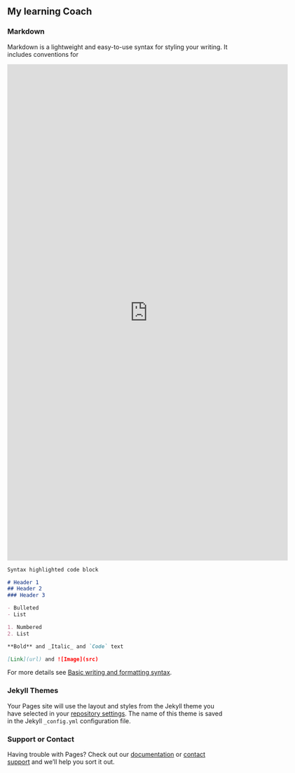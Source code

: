 
## My learning Coach



### Markdown

Markdown is a lightweight and easy-to-use syntax for styling your writing. It includes conventions for

<iframe src="https://docs.google.com/forms/d/e/1FAIpQLSe5GjsmMQMBvq8FAN55j0FGQIvSOwtallvfKLNNnJ0uEn3mlg/viewform?embedded=true" width="640" height="1131" frameborder="0" marginheight="0" marginwidth="0">Cargando…</iframe>

```markdown
Syntax highlighted code block

# Header 1
## Header 2
### Header 3

- Bulleted
- List

1. Numbered
2. List

**Bold** and _Italic_ and `Code` text

[Link](url) and ![Image](src)
```

For more details see [Basic writing and formatting syntax](https://docs.github.com/en/github/writing-on-github/getting-started-with-writing-and-formatting-on-github/basic-writing-and-formatting-syntax).

### Jekyll Themes

Your Pages site will use the layout and styles from the Jekyll theme you have selected in your [repository settings](https://github.com/mkni/proyecto/settings/pages). The name of this theme is saved in the Jekyll `_config.yml` configuration file.

### Support or Contact

Having trouble with Pages? Check out our [documentation](https://docs.github.com/categories/github-pages-basics/) or [contact support](https://support.github.com/contact) and we’ll help you sort it out.

